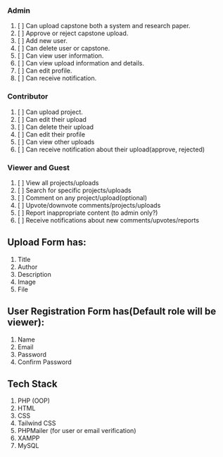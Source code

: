 ### Admin
1. [ ] Can upload capstone both a system and research paper.
2. [ ] Approve or reject capstone upload.
3. [ ] Add new user.
4. [ ] Can delete user or capstone.
5. [ ] Can view user information.
6. [ ] Can view upload information and details.
7. [ ] Can edit profile.
8. [ ] Can receive notification.

### Contributor
1. [ ] Can upload project.
2. [ ] Can edit their upload
3. [ ] Can delete their upload
4. [ ] Can edit their profile
5. [ ] Can view other uploads
6. [ ] Can receive notification about their upload(approve, rejected)

### Viewer and Guest
1. [ ] View all projects/uploads
2. [ ] Search for specific projects/uploads
3. [ ] Comment on any project/upload(optional)
4. [ ] Upvote/downvote comments/projects/uploads
5. [ ] Report inappropriate content (to admin only?)
6. [ ] Receive notifications about new comments/upvotes/reports</s>

## Upload Form has:
1. Title
2. Author
3. Description
4. Image
5. File

## User Registration Form has(Default role will be viewer):
1. Name
2. Email
3. Password
4. Confirm Password


## Tech Stack
1. PHP (OOP)
2. HTML
3. CSS
4. Tailwind CSS
5. PHPMailer (for user or email verification)
6. XAMPP
7. MySQL

